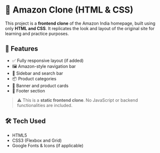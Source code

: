 # 🛒 Amazon Clone (HTML & CSS)

This project is a **frontend clone** of the Amazon India homepage, built using only **HTML and CSS**. It replicates the look and layout of the original site for learning and practice purposes.

## 🚀 Features

- ✅ Fully responsive layout (if added)
- 🖼️ Amazon-style navigation bar
- 🧭 Sidebar and search bar
- 📦 Product categories
- 🎯 Banner and product cards
- 📄 Footer section

> ⚠️ This is a **static frontend clone**. No JavaScript or backend functionalities are included.

## 🛠️ Tech Used

- HTML5
- CSS3 (Flexbox and Grid)
- Google Fonts & Icons (if applicable)

